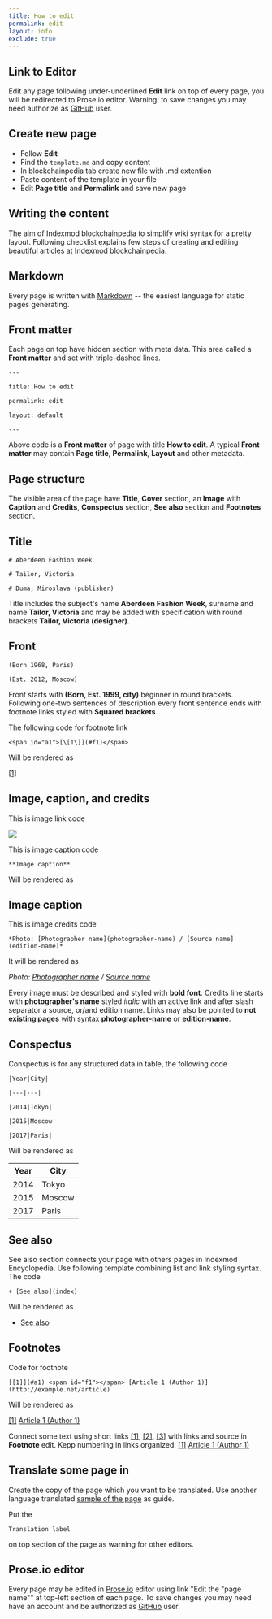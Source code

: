 ```yaml
---
title: How to edit
permalink: edit
layout: info
exclude: true
---
```


## Link to Editor

Edit any page following under-underlined **Edit** link on top of every page, you will be redirected to Prose.io editor. Warning: to save  changes you may need authorize as [GitHub](https://github.com/join) user.

## Create new page

+ Follow **Edit**
+ Find the `template.md` and copy content
+ In blockchainpedia tab create new file with .md extention
+ Paste content of the template in your file
+ Edit **Page title** and **Permalink** and save new page

## Writing the content

The aim of Indexmod blockchainpedia to simplify wiki syntax for a pretty layout. Following checklist explains few steps of creating and editing beautiful articles at Indexmod blockchainpedia.

## Markdown

Every page is written with [Markdown](https://daringfireball.net/projects/markdown/syntax) -- the easiest language for static pages generating.

## Front matter

Each page on top have hidden section with meta data. This area called a **Front matter** and set with triple-dashed lines.

`---`

`title: How to edit`

`permalink: edit`

`layout: default`

`---`

Above code is a **Front matter** of page with title **How to edit**. A typical **Front matter** may contain **Page title**, **Permalink**, **Layout** and other metadata.

## Page structure

The visible area of the page have **Title**, **Cover** section, an **Image** with **Caption** and **Credits**, **Conspectus** section, **See also** section and **Footnotes** section.

## Title

`# Aberdeen Fashion Week`

`# Tailor, Victoria`

`# Duma, Miroslava (publisher)`

Title includes the subject's name **Aberdeen Fashion Week**, surname and name **Tailor, Victoria** and may be added with specification with round brackets **Tailor, Victoria (designer)**.

## Front

`(Born 1968, Paris)`

`(Est. 2012, Moscow)`

Front starts with **(Born, Est. 1999, city)** beginner in round brackets. Following one-two sentences of description every front sentence ends with footnote links styled with **Squared brackets**

The following code for footnote link

`<span id="a1">[\[1\]](#f1)</span>`

Will be rendered as

<span id="a1">[\[1\]](#f1)</span>

## Image, caption, and credits

This is image link code

![](/encyclopedia/images/image-name.jpg)

This is image caption code

`**Image caption**`

Will be rendered as

## Image caption

This is image credits code

`*Photo: [Photographer name](photographer-name) / [Source name](edition-name)*`

It will be rendered as

*Photo: [Photographer name](photographer-name) / [Source name](edition-name)*

Every image must be described and styled with **bold font**. Credits line starts with **photographer's name** styled *italic* with an active link and after slash separator a source, or/and edition name. Links may also be pointed to **not existing pages** with syntax **photographer-name** or **edition-name**.

## Conspectus

Conspectus is for any structured data in table, the following code

`|Year|City|`

`|---|---|`

`|2014|Tokyo|`

`|2015|Moscow|`

`|2017|Paris|`

Will be rendered as

|Year|City|
|----|-----|
|2014|Tokyo|
|2015|Moscow|
|2017|Paris|

## See also

See also section connects your page with others pages in Indexmod Encyclopedia. Use following template combining list and link styling syntax. The code

`+ [See also](index)`

Will be rendered as

+ [See also](index)

## Footnotes

Code for footnote

`[[1]](#a1) <span id="f1"></span> [Article 1 (Author 1)] (http://example.net/article)`

Will be rendered as

[[1]](#a1) <span id="f1"></span> [Article 1 (Author 1)](http://example.net/article)

Connect some text using short links <span id="a1">[\[1\]](#f1)</span>, <span id="a2">[\[2\]](#f2)</span>, <span id="a3">[\[3\]](#f3)</span> with links and source in **Footnote** edit. Kepp numbering in links organized: [[1]](#a1) <span id="f1"></span> [Article 1 (Author 1)](http://example.net/article)

## Translate some page in

Create the copy of the page which you want to be translated. Use another language translated [sample of the page](internet-yami-ichi) as guide.

Put the

`Translation label`

on top section of the page as warning for other editors.

## Prose.io editor

Every page may be edited in [Prose.io](www.prose.io) editor using link "Edit the "page name"" at top-left section of each page. To save  changes you may need have an account and be authorized as [GitHub](https://github.com/join) user.
